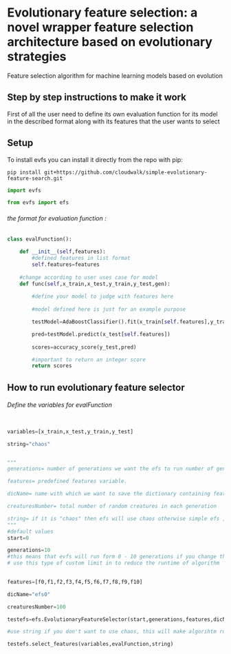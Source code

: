 # Evolutionary feature selection: a novel wrapper feature selection architecture based on evolutionary strategies
Feature selection algorithm for machine learning models based on evolution 

## Step by step instructions to make it work

First of all the user need to define its own evaluation function for its model in the described format along with its features that the user wants to select


## Setup

To install evfs you can install it directly from the repo with pip:

```pip install git+https://github.com/cloudwalk/simple-evolutionary-feature-search.git```

```python
import evfs 

from evfs import efs 

```

###### the format for evaluation function :

```python
class evalFunction():
    
    def __init__(self,features):
        #defined features in list format  
        self.features=features
    
    #change according to user uses case for model
    def func(self,x_train,x_test,y_train,y_test,gen):
        
        #define your model to judge with features here 
        
        #model defined here is just for an example purpose 

        testModel=AdaBoostClassifier().fit(x_train[self.features],y_train)

        pred=testModel.predict(x_test[self.features])
       
        scores=accuracy_score(y_test,pred)

        #important to return an integer score 
        return scores
```
## How to run evolutionary feature selector 

###### Define the variables for evalFunction

```python

variables=[x_train,x_test,y_train,y_test] 

string="chaos"


"""
generations= number of generations we want the efs to run number of generations < max number of features we want to discover i.e  generations < len(features ) 

features= predefined features variable.

dicName= name with which we want to save the dictionary containing features.

creaturesNumber= total number of random creatures in each generation 

string= if it is "chaos" then efs will use chaos otherwise simple efs ,default value for this variable is "chaos". 
"""
#default values 
start=0

generations=10 
#this means that evfs will run form 0 - 10 generations if you change the  start = 30 & generations=50 it will run from 30 - 50 generations only
# use this type of custom limit in to reduce the runtime of algorithm
 

features=[f0,f1,f2,f3,f4,f5,f6,f7,f8,f9,f10] 

dicName="efs0"

creaturesNumber=100

testefs=efs.EvolutionaryFeatureSelector(start,generations,features,dicName,creaturesNumber)

#use string if you don't want to use chaos, this will make algorihtm runs faster 

testefs.select_features(variables,evalFunction,string)

```




